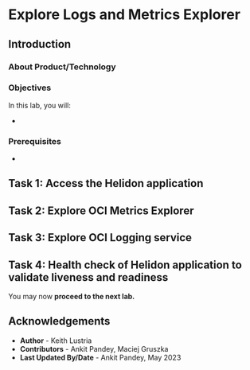 # Explore Logs and Metrics Explorer

## Introduction



### About Product/Technology



### Objectives

In this lab, you will:

* 

### Prerequisites

* 

## Task 1: Access the Helidon application



## Task 2: Explore OCI Metrics Explorer



## Task 3: Explore OCI Logging service



## Task 4: Health check of Helidon application to validate liveness and readiness



You may now **proceed to the next lab.**


## Acknowledgements

* **Author** -  Keith Lustria
* **Contributors** - Ankit Pandey, Maciej Gruszka
* **Last Updated By/Date** - Ankit Pandey, May 2023
